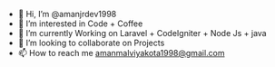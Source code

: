 - 👋 Hi, I’m @amanjrdev1998
- 👀 I’m interested in Code + Coffee
- 🌱 I’m currently Working on  Laravel + CodeIgniter + Node Js + java  
- 💞️ I’m looking to collaborate on Projects
- 📫 How to reach me amanmalviyakota1998@gmail.com

<!---
amanjrdev1998/amanjrdev1998 is a ✨ special ✨ repository because its `README.md` (this file) appears on your GitHub profile.
You can click the Preview link to take a look at your changes.
--->
